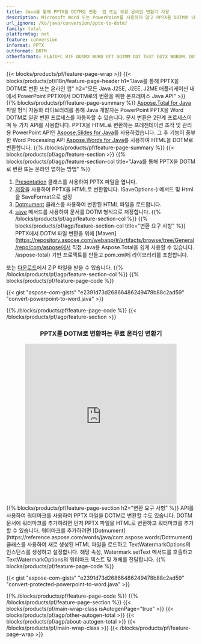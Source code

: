 ```yaml
---
title: Java를 통해 PPTX을 DOTM로 변환  앱 또는 무료 온라인 변환기 사용 
description: Microsoft Word 또는 PowerPoint를 사용하지 않고 PPTX을 DOTM로 내보내는 Java API 또는 온라인. 코드를 통합하기 전에 무료 POT to CSV 온라인 변환기를 빠르게 테스트하십시오. 
url_ignore: /ko/java/conversion/pptx-to-dotm/
family: total
platformtag: net
feature: conversion
informat: PPTX
outformat: DOTM
otherformats: FLATOPC RTF DOTMX WORD OTT DOTMM ODT TEXT DOTX WORDML DOT DOTM
---
```

{{< blocks/products/pf/feature-page-wrap >}}
{{< blocks/products/pf/i18n/feature-page-header h1="Java를 통해 PPTX을 DOTM로 변환 또는 온라인 앱" h2="모든 Java J2SE, J2EE, J2ME 애플리케이션 내에서 PowerPoint PPTX에서 DOTM로의 변환을 위한 온프레미스 Java API" >}}
{{% blocks/products/pf/feature-page-summary %}}
[Aspose.Total for Java](https://products.aspose.com/total/java/) 파일 형식 자동화 라이브러리를 통해 Java 개발자는 PowerPoint PPTX을 Word DOTM로 일괄 변환 프로세스를 자동화할 수 있습니다. 문서 변환은 2단계 프로세스이며 두 가지 API를 사용합니다. PPTX을 HTML로 변환하는 프레젠테이션 조작 및 관리용 PowerPoint API인 [Aspose.Slides for Java](https://products.aspose.com/slides/java/)를 사용하겠습니다. 그 후 기능이 풍부한 Word Processing API [Aspose.Words for Java](https://products.aspose.com/words/java/)를 사용하여 HTML을 DOTM로 변환합니다.
{{% /blocks/products/pf/feature-page-summary  %}}
{{< blocks/products/pf/agp/feature-section >}}
{{% blocks/products/pf/agp/feature-section-col title="Java를 통해 PPTX을 DOTM로 변환 또는 온라인 앱하는 방법" %}}
1. [Presentation](https://reference.aspose.com/slides/java/com.aspose.slides/Presentation) 클래스를 사용하여 PPTX 파일을 엽니다.
2. [저장](https://reference.aspose.com/slides/java/com.aspose.slides/Presentation#save-java.lang.String-int-com.aspose.slides)을 사용하여 PPTX을 HTML로 변환합니다. ISaveOptions-) 메서드 및 Html을 SaveFormat으로 설정
3. [Dotmument](https://reference.aspose.com/words/java/com.aspose.words/Dotmument) 클래스를 사용하여 변환된 HTML 파일을 로드합니다.
4. [save](https://reference.aspose.com/words/java/com.aspose.words/Dotmument#save(java.lang.String,int)) 메서드를 사용하여 문서를 DOTM 형식으로 저장합니다.
{{% /blocks/products/pf/agp/feature-section-col %}}
{{% blocks/products/pf/agp/feature-section-col title="변환 요구 사항" %}}
PPTX에서 DOTM 파일 변환을 위해 [Maven](https://repository.aspose.com/webapp/#/artifacts/browse/tree/General/repo/com/aspose에서 직접 Java용 Aspose.Total을 쉽게 사용할 수 있습니다. /aspose-total) 기반 프로젝트를 만들고 pom.xml에 라이브러리를 포함합니다.

또는 [다운로드](https://releases.aspose.com/total/java)에서 ZIP 파일을 받을 수 있습니다.
{{% /blocks/products/pf/agp/feature-section-col %}}
{{% blocks/products/pf/feature-page-code %}}

{{< gist "aspose-com-gists" "e2391d73d26866486249478b88c2ad59" "convert-powerpoint-to-word.java" >}}


{{% /blocks/products/pf/feature-page-code %}}
{{< /blocks/products/pf/agp/feature-section >}}

<div class="container-fluid agp-content bg-white aboutfile box-1 vh100 section nopbtm">
<div class=container>
<div class=row>
<div class="demobox tc col-md-12 padding-0" align="center">

<h3>PPTX를 DOTM로 변환하는 무료 온라인 변환기</h3>

<iframe style="border: none; height: 426px;" scrolling="no" src="https://total-conversion-app-65z5r2lp.qa.k8s.dynabic.com/?to=dotm&from=pptx" id="child-iframe" width="80%"></iframe>

</div></div>
</div></div>
{{% blocks/products/pf/feature-page-section  h2="변환 요구 사항" %}}
API를 사용하여 워터마크를 사용하여 PPTX 파일을 DOTM로 변환할 수도 있습니다. DOTM 문서에 워터마크를 추가하려면 먼저 PPTX 파일을 HTML로 변환하고 워터마크를 추가할 수 있습니다. 워터마크를 추가하려면 [Dotmument](https://reference.aspose.com/words/java/com.aspose.words/Dotmument) 클래스를 사용하여 새로 생성된 HTML 파일을 로드하고 TextWatermarkOptions의 인스턴스를 생성하고 설정합니다. 해당 속성, Watermark.setText 메서드를 호출하고 TextWatermarkOptions의 워터마크 텍스트 및 개체를 전달합니다.  
{{% blocks/products/pf/feature-page-code %}}

{{< gist "aspose-com-gists" "e2391d73d26866486249478b88c2ad59" "convert-protected-powerpoint-to-word.java" >}}

{{% /blocks/products/pf/feature-page-code  %}}
{{% /blocks/products/pf/feature-page-section %}}
{{< blocks/products/pf/main-wrap-class isAutogenPage="true" >}}
{{< blocks/products/pf/agp/other-autogen-total >}}
{{< blocks/products/pf/agp/about-autogen-total >}}
{{< /blocks/products/pf/main-wrap-class >}}
{{< /blocks/products/pf/feature-page-wrap >}}